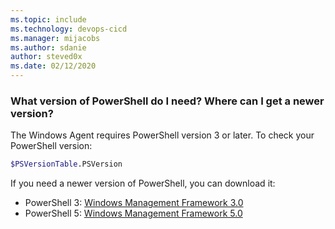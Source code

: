 ```yaml
---
ms.topic: include
ms.technology: devops-cicd
ms.manager: mijacobs
ms.author: sdanie
author: steved0x
ms.date: 02/12/2020
---
```


<h3 id="powershell-version">What version of PowerShell do I need? Where can I get a newer version?</h3>

The Windows Agent requires PowerShell version 3 or later. To check your PowerShell version:

```bash
$PSVersionTable.PSVersion
```

If you need a newer version of PowerShell, you can download it:

* PowerShell 3: [Windows Management Framework 3.0](https://www.microsoft.com/download/details.aspx?id=34595)
* PowerShell 5: [Windows Management Framework 5.0](https://www.microsoft.com/download/details.aspx?id=50395)
